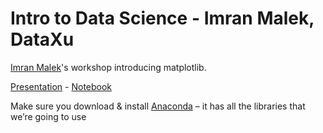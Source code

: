 **Intro to Data Science - Imran Malek, DataXu**
===================

[Imran Malek](http://imranmalek.com)'s workshop introducing matplotlib.

[Presentation](https://docs.google.com/presentation/d/1Qb6bzYBcAoKVyBI9Q0IOg7lon77JqeSXB3tKgoaCHkI/edit) - [Notebook](http://nbviewer.ipython.org/github/gwulfs/bostonml/blob/master/1.%20intro/intro.ipynb)

Make sure you download & install [Anaconda](https://store.continuum.io/cshop/anaconda/) – it has all the libraries that we’re going to use